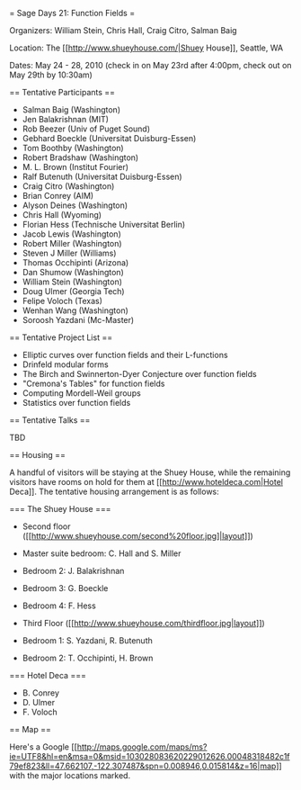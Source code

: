 = Sage Days 21: Function Fields =

Organizers:  William Stein, Chris Hall, Craig Citro, Salman Baig

Location: The [[http://www.shueyhouse.com/|Shuey House]], Seattle, WA

Dates: May 24 - 28, 2010 (check in on May 23rd after 4:00pm, check out on May 29th by 10:30am)

== Tentative Participants ==

 * Salman Baig (Washington)
 * Jen Balakrishnan (MIT)
 * Rob Beezer (Univ of Puget Sound)
 * Gebhard Boeckle (Universitat Duisburg-Essen)
 * Tom Boothby (Washington)
 * Robert Bradshaw (Washington)
 * M. L. Brown (Institut Fourier)
 * Ralf Butenuth (Universitat Duisburg-Essen)
 * Craig Citro (Washington)
 * Brian Conrey (AIM)
 * Alyson Deines (Washington)
 * Chris Hall (Wyoming)
 * Florian Hess (Technische Universitat Berlin)
 * Jacob Lewis (Washington)
 * Robert Miller (Washington)
 * Steven J Miller (Williams)
 * Thomas Occhipinti (Arizona)
 * Dan Shumow (Washington)
 * William Stein (Washington)
 * Doug Ulmer (Georgia Tech)
 * Felipe Voloch (Texas)
 * Wenhan Wang (Washington)
 * Soroosh Yazdani (Mc-Master)

== Tentative Project List ==

 * Elliptic curves over function fields and their L-functions
 * Drinfeld modular forms
 * The Birch and Swinnerton-Dyer Conjecture over function fields
 * "Cremona's Tables" for function fields
 * Computing Mordell-Weil groups
 * Statistics over function fields

== Tentative Talks ==

 TBD

== Housing ==

A handful of visitors will be staying at the Shuey House, while the remaining visitors have rooms on hold for them at [[http://www.hoteldeca.com|Hotel Deca]]. The tentative housing arrangement is as follows:

=== The Shuey House ===

 * Second floor ([[http://www.shueyhouse.com/second%20floor.jpg]|layout]])
  * Master suite bedroom: C. Hall and S. Miller
  * Bedroom 2: J. Balakrishnan
  * Bedroom 3: G. Boeckle
  * Bedroom 4: F. Hess

 * Third Floor ([[http://www.shueyhouse.com/thirdfloor.jpg|layout]])
  * Bedroom 1: S. Yazdani, R. Butenuth
  * Bedroom 2: T. Occhipinti, H. Brown

=== Hotel Deca ===

 * B. Conrey
 * D. Ulmer
 * F. Voloch


== Map ==

Here's a Google [[http://maps.google.com/maps/ms?ie=UTF8&hl=en&msa=0&msid=103028083620229012626.00048318482c1f79ef823&ll=47.662107,-122.307487&spn=0.008946,0.015814&z=16|map]] with the major locations marked.
